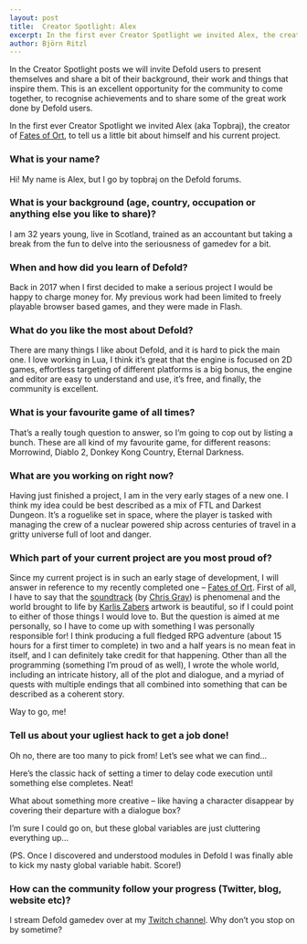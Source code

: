 ```yaml
---
layout: post
title:  Creator Spotlight: Alex
excerpt: In the first ever Creator Spotlight we invited Alex, the creator of Fates of Ort, to tell us a little bit about himself and his current project.
author: Björn Ritzl
---
```


In the Creator Spotlight posts we will invite Defold users to present themselves and share a bit of their background, their work and things that inspire them. This is an excellent opportunity for the community to come together, to recognise achievements and to share some of the great work done by Defold users.

In the first ever Creator Spotlight we invited Alex (aka Topbraj), the creator of [Fates of Ort](https://store.steampowered.com/app/895480/Fates_of_Ort/), to tell us a little bit about himself and his current project.


### What is your name?
Hi! My name is Alex, but I go by topbraj on the Defold forums.


### What is your background (age, country, occupation or anything else you like to share)?
I am 32 years young, live in Scotland, trained as an accountant but taking a break from the fun to delve into the seriousness of gamedev for a bit.


### When and how did you learn of Defold?
Back in 2017 when I first decided to make a serious project I would be happy to charge money for. My previous work had been limited to freely playable browser based games, and they were made in Flash.


### What do you like the most about Defold?
There are many things I like about Defold, and it is hard to pick the main one. I love working in Lua, I think it’s great that the engine is focused on 2D games, effortless targeting of different platforms is a big bonus, the engine and editor are easy to understand and use, it’s free, and finally, the community is excellent.


### What is your favourite game of all times?
That’s a really tough question to answer, so I’m going to cop out by listing a bunch. These are all kind of my favourite game, for different reasons: Morrowind, Diablo 2, Donkey Kong Country, Eternal Darkness.


### What are you working on right now?
Having just finished a project, I am in the very early stages of a new one. I think my idea could be best described as a mix of FTL and Darkest Dungeon. It’s a roguelike set in space, where the player is tasked with managing the crew of a nuclear powered ship across centuries of travel in a gritty universe full of loot and danger.


### Which part of your current project are you most proud of?
Since my current project is in such an early stage of development, I will answer in reference to my recently completed one – [Fates of Ort](https://store.steampowered.com/app/895480/Fates_of_Ort/). First of all, I have to say that the [soundtrack](https://store.steampowered.com/app/1252700/Fates_of_Ort_Soundtrack/) (by [Chris Gray](https://twitter.com/waterytartt)) is phenomenal and the world brought to life by [Karlis Zabers](https://twitter.com/KarlisZabers) artwork is beautiful, so if I could point to either of those things I would love to. But the question is aimed at me personally, so I have to come up with something I was personally responsible for! I think producing a full fledged RPG adventure (about 15 hours for a first timer to complete) in two and a half years is no mean feat in itself, and I can definitely take credit for that happening. Other than all the programming (something I’m proud of as well), I wrote the whole world, including an intricate history, all of the plot and dialogue, and a myriad of quests with multiple endings that all combined into something that can be described as a coherent story.

Way to go, me!


### Tell us about your ugliest hack to get a job done!
Oh no, there are too many to pick from! Let’s see what we can find…

Here’s the classic hack of setting a timer to delay code execution until something else completes. Neat!

What about something more creative – like having a character disappear by covering their departure with a dialogue box?

I’m sure I could go on, but these global variables are just cluttering everything up…

(PS. Once I discovered and understood modules in Defold I was finally able to kick my nasty global variable habit. Score!)


### How can the community follow your progress (Twitter, blog, website etc)?
I stream Defold gamedev over at my [Twitch channel](https://www.twitch.tv/topbraj). Why don’t you stop on by sometime?
